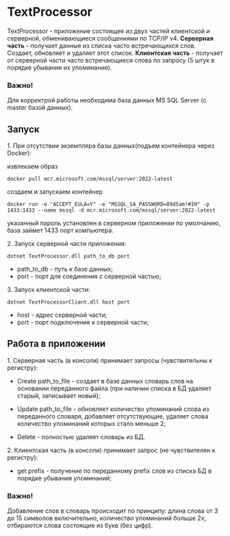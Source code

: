 # TextProcessor
<div>
TextProcessor - приложение состоящее из двух частей клиентской и серверной, обменивающиеся сообщениями по TCP/IP v4.
<B>Серверная часть</B> - получает данные из списка часто встречающихся слов. Создает, обновляет и удаляет этот список.
<B>Клиентская часть</B> - получает от серверной части часто встречающиеся слова по запросу (5 штук в порядке убывания их упоминания).
</div>

<h3><B>Важно!</B></h3> 
Для корректрой работы необходима база данных MS SQL Server (с master базой данных).

<h2>Запуск</h2>
<div>
1. При отсутствии экземпляра базы данных(подъем контейнера через Docker):

извлекаем образ
    
    docker pull mcr.microsoft.com/mssql/server:2022-latest
    
создаем и запускаем контейнер

    docker run -e "ACCEPT_EULA=Y" -e "MSSQL_SA_PASSWORD=89d5am!#IH" -p 1433:1433 --name mssql -d mcr.microsoft.com/mssql/server:2022-latest
    
указанный пароль установлен в серверном приложении по умолчанию, база займет 1433 порт компьютера.
</div>
<div>
2. Запуск серверной части приложения:

    dotnet TextProcessor.dll path_to_db port
    
- path_to_db - путь к базе данных;
- port - порт для соединения с серверной частью;
</div>
<div>
3. Запуск клиентской части:

    dotnet TextProcessorClient.dll host port
    
- host - адрес серверной части;
- port - порт подключения к серверной части;
</div>

<h2>Работа в приложении</h2>
<div>
1. Серверная часть (в консоли) принимает запросы (чувствительны к регистру):

- Create path_to_file - создает в базе данных словарь слов на основании переданного файла (при наличии списка в БД удаляет старый, записывает новый);

- Update path_to_file - обновляет количество упоминаний слова из переданного словаря, добавляет отсутствующие, удаляет слова количество упоминаний которых стало меньше 2;

- Delete - полностью удаляет словарь из БД.
</div>

<div>2. Клиентская часть (в консоли) принимает запрос (не чувствителен к регистру):

- get prefix - получение по переданному prefix слов из списка БД в порядке убывания упоминаний;</div>

<h3><B>Важно!</B></h3> 
Добавление слов в словарь происходит по принципу: длина слова от 3 до 15 символов включительно, количество упоминаний больше 2х, отбираются слова состоящие из букв (без цифр).
